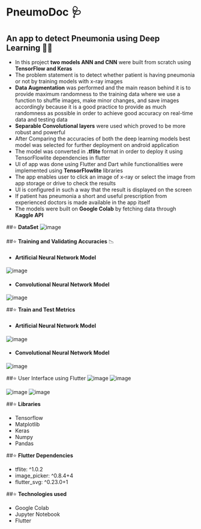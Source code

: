 # **PneumoDoc** 🩺

## **An app to detect Pneumonia using Deep Learning 🧠📱**
- In this project **two models ANN and CNN** were built from scratch using **TensorFlow and Keras**
- The problem statement is to detect whether patient is having pneumonia or not by training models with x-ray images
- **Data Augmentation** was performed and the main reason behind it is to provide maximum randomness to the training data where we use a function to shuffle images, make minor changes, and save images accordingly because it is a good practice to provide as much randomness as possible in order to achieve good accuracy on real-time data and testing data
- **Separable Convolutional layers** were used which proved to be more robust and powerful
- After Comparing the accuracies of both the deep learning models best model was selected for further deployment on android application
- The model was converted in **.tflite** format in order to deploy it using TensorFlowlite dependencies in flutter
- UI of app was done using Flutter and Dart while functionalities were implemented using **TensorFlowlite** libraries
- The app enables user to click an image of x-ray or select the image from app storage or drive to check the results
- UI is configured in such a way that the result is displayed on the screen
- If patient has pneumonia a short and useful prescription from experienced doctors is made available in the app itself
- The models were built on **Google Colab** by fetching data through **Kaggle API**

##⭐ **DataSet**
![image](https://user-images.githubusercontent.com/78098329/156110186-0e3dc2d5-1bd5-4f4d-9148-4997d42d5b82.png)


##⭐ **Training and Validating Accuracies** 📉
- #### Artificial Neural Network Model
![image](https://user-images.githubusercontent.com/78098329/156110930-a027720b-2355-47d5-98a3-86af69492d5b.png)

- #### Convolutional Neural Network Model
![image](https://user-images.githubusercontent.com/78098329/156114016-172b1a12-8734-410b-8bdb-e585031d04c1.png)

##⭐ **Train and Test Metrics**
- #### Artificial Neural Network Model
![image](https://user-images.githubusercontent.com/78098329/156114044-511c6a8b-9585-433c-ba40-4182e5c7ab8c.png)

- #### Convolutional Neural Network Model
![image](https://user-images.githubusercontent.com/78098329/156114064-6e666378-57d3-4d84-9a0c-b1a2a32947be.png)

##⭐ User Interface using Flutter
![image](https://user-images.githubusercontent.com/78098329/156112145-c7043140-c068-4667-ba0e-728774bdd676.png)       ![image](https://user-images.githubusercontent.com/78098329/156111802-b06c32f5-9f6b-4714-a6d6-58c2791ec16a.png)


![image](https://user-images.githubusercontent.com/78098329/156111769-bd3c501b-32d6-4cdd-a3fc-6a0b8880ec4f.png)       ![image](https://user-images.githubusercontent.com/78098329/156112226-2aa97aa6-a294-4305-88d6-a75e050c5cc4.png)


##⭐ **Libraries**
- Tensorflow
- Matplotlib
- Keras
- Numpy
- Pandas

##⭐ **Flutter Dependencies**
- tflite: ^1.0.2
- image_picker: ^0.8.4+4
- flutter_svg: ^0.23.0+1

##⭐ **Technologies used**
- Google Colab
- Jupyter Notebook
- Flutter
